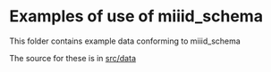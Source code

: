 # Examples of use of miiid_schema

This folder contains example data conforming to miiid_schema

The source for these is in [src/data](../src/data/examples)

